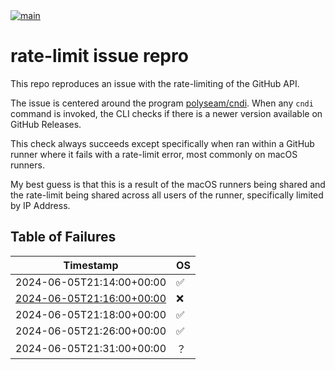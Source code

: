 <a href="https://github.com/polyseam/mac-bin-build-demo/actions/workflows/bin-build.yaml">
    <img src="https://github.com/polyseam/mac-bin-build-demo/actions/workflows/bin-build.yaml/badge.svg" alt="main" style="max-width: 100%;">
</a>

# rate-limit issue repro

This repo reproduces an issue with the rate-limiting of the GitHub API.

The issue is centered around the program
[polyseam/cndi](https://github.com/polyseam/cndi). When any `cndi` command is
invoked, the CLI checks if there is a newer version available on GitHub
Releases.

This check always succeeds except specifically when ran within a GitHub runner
where it fails with a rate-limit error, most commonly on macOS runners.

My best guess is that this is a result of the macOS runners being shared and the
rate-limit being shared across all users of the runner, specifically limited by
IP Address.

## Table of Failures

| Timestamp                                                                                                                    | OS |
| ---------------------------------------------------------------------------------------------------------------------------- | -- |
| 2024-06-05T21:14:00+00:00                                                                                                    | ✅ |
| [2024-06-05T21:16:00+00:00](https://github.com/polyseam/mac-bin-build-demo/actions/runs/9391343183/job/25863286906#step:5:6) | ❌ |
| 2024-06-05T21:18:00+00:00                                                                                                    | ✅ |
| 2024-06-05T21:26:00+00:00                                                                                                    | ✅ |
| 2024-06-05T21:31:00+00:00                                                                                                    | ？ |
